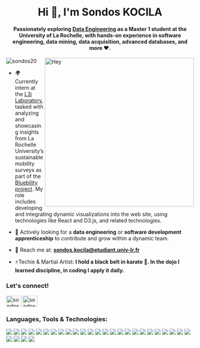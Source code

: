 <h1 align="center">Hi 👋, I'm Sondos KOCILA</h1>
<h4 align="center">Passionately exploring <a href="https://formations.univ-larochelle.fr/master-informatique-ingenierie-donnees#programme">Data Engineering</a> as a Master 1 student at the University of La Rochelle, with hands-on experience in software engineering, data mining, data acquisition, advanced databases, and more ❤️.</h4>
<img align="right" alt="Hey" width="400" src="https://user-images.githubusercontent.com/74038190/213760677-e45ca5f7-d1aa-4c2c-91e0-573819287304.gif">

<p align="left"> <img src="https://komarev.com/ghpvc/?username=sondos20&label=Profile%20views&color=0e75b6&style=flat" alt="sondos20" /> </p>

- 🌍 Currently intern at the <a href="https://l3i.univ-larochelle.fr/">L3i Laboratory</a>, tasked with analyzing and showcasing insights from La Rochelle University’s sustainable mobility surveys as part of the  <a href="https://bluebility.univ-lr.fr/">Bluebility project</a>. My role includes developing and integrating dynamic visualizations into the web site, using technologies like React and D3.js, and related technologies.

- 👀 Actively looking for a <strong>data engineering</strong> or <strong>software development apprenticeship</strong> to contribute and grow within a dynamic team.  

- 📧 Reach me at: <strong>sondos.kocila@etudiant.univ-lr.fr</strong>

- ⚡Techie & Martial Artist: <strong>I hold a black belt in karate 🥋.  In the dojo I learned discipline, in coding I apply it daily.</strong>

<h3 align="left">Let's connect!</h3>
<p align="left">
<a href="https://linkedin.com/in/sondos-kocila" target="blank"><img align="center" src="https://raw.githubusercontent.com/rahuldkjain/github-profile-readme-generator/master/src/images/icons/Social/linked-in-alt.svg" alt="sondos kocila" height="30" width="40" /></a>
<a href="https://www.instagram.com/glowgorithms/" target="blank"><img align="center" src="https://raw.githubusercontent.com/rahuldkjain/github-profile-readme-generator/master/src/images/icons/Social/instagram.svg" alt="sondos__kocila" height="30" width="40" /></a>
</p>

<h3 align="left">Languages, Tools & Technologies:</h3>
<p align="left">
  <!-- Programming Languages -->
  <img src="https://img.shields.io/badge/-Python-3776AB?style=flat&logo=python&logoColor=white" />
  <img src="https://img.shields.io/badge/-JavaScript-F7DF1E?style=flat&logo=javascript&logoColor=black" />
  <img src="https://img.shields.io/badge/-HTML5-E34F26?style=flat&logo=html5&logoColor=white" />
  <img src="https://img.shields.io/badge/-CSS3-1572B6?style=flat&logo=css3&logoColor=white" />
  <img src="https://img.shields.io/badge/-Java-007396?style=flat&logo=java&logoColor=white" />

  <!-- Frameworks & Libraries -->
  <img src="https://img.shields.io/badge/-React-61DAFB?style=flat&logo=react&logoColor=black" />
  <img src="https://img.shields.io/badge/-Express.js-000000?style=flat&logo=express&logoColor=white" />
  <img src="https://img.shields.io/badge/-Node.js-339933?style=flat&logo=node.js&logoColor=white" />

  <!-- Data Visualization -->
  <img src="https://img.shields.io/badge/-D3.js-F9A03C?style=flat&logo=d3.js&logoColor=white" />
  <img src="https://img.shields.io/badge/-Matplotlib-11557C?style=flat&logo=plotly&logoColor=white" />
  <img src="https://img.shields.io/badge/-Seaborn-4C6EB1?style=flat&logo=seaborn&logoColor=white" />
  <img src="https://img.shields.io/badge/-Plotly-3F4F75?style=flat&logo=plotly&logoColor=white" />

  <!-- Databases -->
  <img src="https://img.shields.io/badge/-MySQL-4479A1?style=flat&logo=mysql&logoColor=white" />
  <img src="https://img.shields.io/badge/-Oracle-F80000?style=flat&logo=oracle&logoColor=white" />
  <img src="https://img.shields.io/badge/-Cassandra-1287B1?style=flat&logo=apache-cassandra&logoColor=white" />
  <img src="https://img.shields.io/badge/-MongoDB-47A248?style=flat&logo=mongodb&logoColor=white" />
  <img src="https://img.shields.io/badge/-Neo4j-4581C3?style=flat&logo=neo4j&logoColor=white" />

  <!-- Tools -->
  <img src="https://img.shields.io/badge/-Git-F05032?style=flat&logo=git&logoColor=white" />
  <img src="https://img.shields.io/badge/-Docker-2496ED?style=flat&logo=docker&logoColor=white" />
  <img src="https://img.shields.io/badge/-Jira-0052CC?style=flat&logo=jira&logoColor=white" />
  <img src="https://img.shields.io/badge/-UML-000000?style=flat&logoColor=white" />
  <img src="https://img.shields.io/badge/-Agile_Scrum-0052CC?style=flat&logo=agile&logoColor=white" />
  <img src="https://img.shields.io/badge/-CI/CD-555555?style=flat" />

  <!-- Other Topics -->
  <img src="https://img.shields.io/badge/-Data%20Mining-blue?style=flat" />
  <img src="https://img.shields.io/badge/-Machine%20Learning-orange?style=flat" />
  <img src="https://img.shields.io/badge/-Neural%20Networks-red?style=flat" />
  <img src="https://img.shields.io/badge/-Data%20Warehousing-darkblue?style=flat" />
  <img src="https://img.shields.io/badge/-Data%20Acquisition-lightgrey?style=flat" />
  <img src="https://img.shields.io/badge/-Association%20Rules-purple?style=flat" />
</p>
